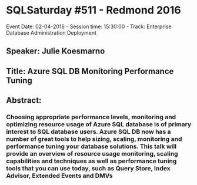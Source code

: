 # SQLSaturday #511 - Redmond 2016
Event Date: 02-04-2016 - Session time: 15:30:00 - Track: Enterprise Database Administration  Deployment
## Speaker: Julie Koesmarno
## Title: Azure SQL DB Monitoring  Performance Tuning
## Abstract:
### Choosing appropriate performance levels, monitoring and optimizing resource usage of Azure SQL database is of primary interest to SQL database users. Azure SQL DB now has a number of great tools to help sizing, scaling, monitoring and performance tuning your database solutions. This talk will provide an overview of resource usage monitoring, scaling capabilities and techniques as well as performance tuning tools that you can use today, such as Query Store, Index Advisor, Extended Events and DMVs
